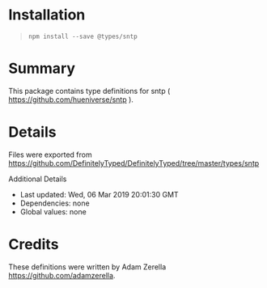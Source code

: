 # Installation
> `npm install --save @types/sntp`

# Summary
This package contains type definitions for sntp ( https://github.com/hueniverse/sntp ).

# Details
Files were exported from https://github.com/DefinitelyTyped/DefinitelyTyped/tree/master/types/sntp

Additional Details
 * Last updated: Wed, 06 Mar 2019 20:01:30 GMT
 * Dependencies: none
 * Global values: none

# Credits
These definitions were written by  Adam Zerella <https://github.com/adamzerella>.
